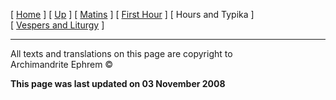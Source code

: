 \[ [Home](index.md) \] \[ [Up](holy.md) \] \[ [Matins](HWSat-M.md) \]
\[ [First Hour](HWSat01hr.md) \] \[ Hours and Typika \]
\[ [Vespers and Liturgy](HWSat-V.md) \]

-----

All texts and translations on this page are copyright to  
Archimandrite Ephrem ©

**This page was last updated on 03 November 2008**

